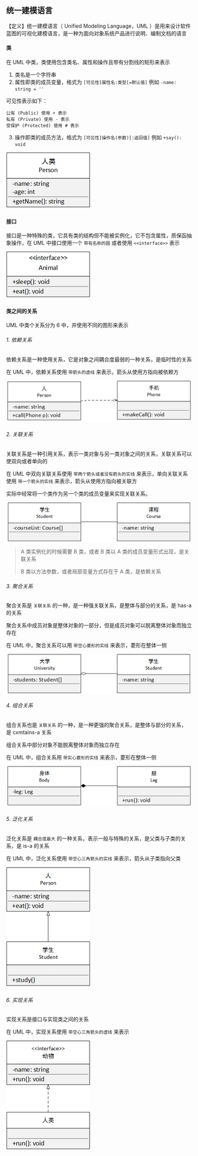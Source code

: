 ## 统一建模语言

【定义】统一建模语言（ Unified Modeling Language，UML ）是用来设计软件蓝图的可视化建模语言，是一种为面向对象系统产品进行说明、编制文档的语言



#### 类

在 UML 中类，类使用包含类名、属性和操作且带有分割线的矩形来表示

1. 类名是一个字符串
2. 属性即类的成员变量，格式为 `[可见性]属性名:类型[=默认值]` 例如 `-name: string = ''`

可见性表示如下：

```
公有 (Public) 使用 + 表示
私有 (Private) 使用 - 表示
受保护 (Protected) 使用 # 表示
```

3. 操作即类的成员方法，格式为 `[可见性]操作名(参数)[:返回值]` 例如 `+say(): void`

![](./uml/uml-class.png)



#### 接口

接口是一种特殊的类，它具有类的结构但不能被实例化，它不包含属性，质保函抽象操作，在 UML 中接口使用一个 `带有名称的圆` 或者使用 `<<interface>>` 表示

![](./uml/uml-interface.png)



#### 类之间的关系

UML 中类个关系分为 6 中，并使用不同的图形来表示

###### 1. 依赖关系

依赖关系是一种使用关系，它是对象之间耦合度最弱的一种关系，是临时性的关系

在 UML 中，依赖关系使用 `带箭头的虚线` 来表示，箭头从使用方指向被依赖方

![](./uml/uml-relation-dep.png)



###### 2. 关联关系

关联关系是一种引用关系，表示一类对象与另一类对象之间的关系，关联关系可以使双向或者单向的

在 UML 中双向关联关系使用 `带两个箭头或者没有箭头的实线` 来表示，单向关联关系使用 `带一个箭头的实线` 来表示，箭头从使用方指向被关联方

实际中经常将一个类作为另一个类的成员变量来实现关联关系。

![](./uml/uml-relation-link.png)



> A 类实例化的时候需要 B 类，或者 B 类以 A 类的成员变量形式出现，是关联关系
>
> B 类以方法参数，或者局部变量方式存在于 A 类，是依赖关系



###### 3. 聚合关系

聚合关系是 `关联关系` 的一种，是一种强关联关系，是整体与部分的关系，是 has-a 的关系

聚合关系中成员对象是整体对象的一部分，但是成员对象可以脱离整体对象而独立存在

在 UML 中，聚合关系可以用 `带空心菱形的实线` 来表示，菱形在整体一侧

![](./uml/uml-relation-juhe.png)



###### 4. 组合关系

组合关系也是 `关联关系` 的一种，是一种更强的聚合关系，是整体与部分的关系， 是 cxmtains-a 关系

组合关系中部分对象不能脱离整体对象而独立存在

在 UML 中，组合关系用 `带实心菱形的实线` 来表示，菱形在整体一侧

![](./uml/uml-relation-zuhe.png)



###### 5. 泛化关系

泛化关系是 `耦合度最大` 的一种关系，表示一般与特殊的关系，是父类与子类的关系，是 is-a 的关系

在 UML 中，泛化关系使用 `带空心三角箭头的实线` 来表示，箭头从子类指向父类

![](./uml/uml-relation-fanhua.png)



###### 6. 实现关系

实现关系是接口与实现类之间的关系

在 UML 中，实现关系使用 `带空心三角箭头的虚线` 来表示

![](./uml/uml-relation-shixian.png)


